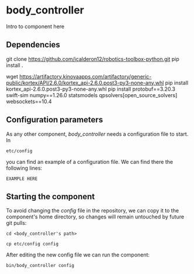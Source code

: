 # body_controller
Intro to component here

## Dependencies 

git clone https://github.com/jcalderon12/robotics-toolbox-python.git
pip install .

wget https://artifactory.kinovaapps.com/artifactory/generic-public/kortex/API/2.6.0/kortex_api-2.6.0.post3-py3-none-any.whl
pip install kortex_api-2.6.0.post3-py3-none-any.whl
pip install protobuf==3.20.3 swift-sim numpy==1.26.0 statsmodels qpsolvers[open_source_solvers] websockets==10.4



## Configuration parameters
As any other component, *body_controller* needs a configuration file to start. In
```
etc/config
```
you can find an example of a configuration file. We can find there the following lines:
```
EXAMPLE HERE
```

## Starting the component
To avoid changing the *config* file in the repository, we can copy it to the component's home directory, so changes will remain untouched by future git pulls:

```
cd <body_controller's path> 
```
```
cp etc/config config
```

After editing the new config file we can run the component:

```
bin/body_controller config
```
